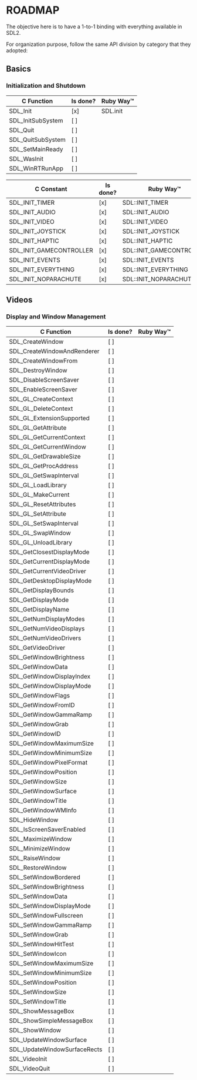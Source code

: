 # ROADMAP

The objective here is to have a 1-to-1 binding with everything available in SDL2.

For organization purpose, follow the same API division by category that they adopted:

## Basics

### Initialization and Shutdown

C Function        | Is done? | Ruby Way™
------------------| -------- | --------
SDL_Init          | [x]      | SDL.init
SDL_InitSubSystem | [ ]      |
SDL_Quit          | [ ]      |
SDL_QuitSubSystem | [ ]      |
SDL_SetMainReady  | [ ]      |
SDL_WasInit       | [ ]      |
SDL_WinRTRunApp   | [ ]      |

C Constant              | Is done? | Ruby Way™
------------------------| -------- | --------
SDL_INIT_TIMER          | [x]      | SDL::INIT_TIMER
SDL_INIT_AUDIO          | [x]      | SDL::INIT_AUDIO
SDL_INIT_VIDEO          | [x]      | SDL::INIT_VIDEO
SDL_INIT_JOYSTICK       | [x]      | SDL::INIT_JOYSTICK
SDL_INIT_HAPTIC         | [x]      | SDL::INIT_HAPTIC
SDL_INIT_GAMECONTROLLER | [x]      | SDL::INIT_GAMECONTROLLER
SDL_INIT_EVENTS         | [x]      | SDL::INIT_EVENTS
SDL_INIT_EVERYTHING     | [x]      | SDL::INIT_EVERYTHING
SDL_INIT_NOPARACHUTE    | [x]      | SDL::INIT_NOPARACHUTE

## Videos

### Display and Window Management

C Function                  | Is done? | Ruby Way™
----------------------------| -------- | --------
SDL_CreateWindow            | [ ]      |
SDL_CreateWindowAndRenderer | [ ]      |
SDL_CreateWindowFrom        | [ ]      |
SDL_DestroyWindow           | [ ]      |
SDL_DisableScreenSaver      | [ ]      |
SDL_EnableScreenSaver       | [ ]      |
SDL_GL_CreateContext        | [ ]      |
SDL_GL_DeleteContext        | [ ]      |
SDL_GL_ExtensionSupported   | [ ]      |
SDL_GL_GetAttribute         | [ ]      |
SDL_GL_GetCurrentContext    | [ ]      |
SDL_GL_GetCurrentWindow     | [ ]      |
SDL_GL_GetDrawableSize      | [ ]      |
SDL_GL_GetProcAddress       | [ ]      |
SDL_GL_GetSwapInterval      | [ ]      |
SDL_GL_LoadLibrary          | [ ]      |
SDL_GL_MakeCurrent          | [ ]      |
SDL_GL_ResetAttributes      | [ ]      |
SDL_GL_SetAttribute         | [ ]      |
SDL_GL_SetSwapInterval      | [ ]      |
SDL_GL_SwapWindow           | [ ]      |
SDL_GL_UnloadLibrary        | [ ]      |
SDL_GetClosestDisplayMode   | [ ]      |
SDL_GetCurrentDisplayMode   | [ ]      |
SDL_GetCurrentVideoDriver   | [ ]      |
SDL_GetDesktopDisplayMode   | [ ]      |
SDL_GetDisplayBounds        | [ ]      |
SDL_GetDisplayMode          | [ ]      |
SDL_GetDisplayName          | [ ]      |
SDL_GetNumDisplayModes      | [ ]      |
SDL_GetNumVideoDisplays     | [ ]      |
SDL_GetNumVideoDrivers      | [ ]      |
SDL_GetVideoDriver          | [ ]      |
SDL_GetWindowBrightness     | [ ]      |
SDL_GetWindowData           | [ ]      |
SDL_GetWindowDisplayIndex   | [ ]      |
SDL_GetWindowDisplayMode    | [ ]      |
SDL_GetWindowFlags          | [ ]      |
SDL_GetWindowFromID         | [ ]      |
SDL_GetWindowGammaRamp      | [ ]      |
SDL_GetWindowGrab           | [ ]      |
SDL_GetWindowID             | [ ]      |
SDL_GetWindowMaximumSize    | [ ]      |
SDL_GetWindowMinimumSize    | [ ]      |
SDL_GetWindowPixelFormat    | [ ]      |
SDL_GetWindowPosition       | [ ]      |
SDL_GetWindowSize           | [ ]      |
SDL_GetWindowSurface        | [ ]      |
SDL_GetWindowTitle          | [ ]      |
SDL_GetWindowWMInfo         | [ ]      |
SDL_HideWindow              | [ ]      |
SDL_IsScreenSaverEnabled    | [ ]      |
SDL_MaximizeWindow          | [ ]      |
SDL_MinimizeWindow          | [ ]      |
SDL_RaiseWindow             | [ ]      |
SDL_RestoreWindow           | [ ]      |
SDL_SetWindowBordered       | [ ]      |
SDL_SetWindowBrightness     | [ ]      |
SDL_SetWindowData           | [ ]      |
SDL_SetWindowDisplayMode    | [ ]      |
SDL_SetWindowFullscreen     | [ ]      |
SDL_SetWindowGammaRamp      | [ ]      |
SDL_SetWindowGrab           | [ ]      |
SDL_SetWindowHitTest        | [ ]      |
SDL_SetWindowIcon           | [ ]      |
SDL_SetWindowMaximumSize    | [ ]      |
SDL_SetWindowMinimumSize    | [ ]      |
SDL_SetWindowPosition       | [ ]      |
SDL_SetWindowSize           | [ ]      |
SDL_SetWindowTitle          | [ ]      |
SDL_ShowMessageBox          | [ ]      |
SDL_ShowSimpleMessageBox    | [ ]      |
SDL_ShowWindow              | [ ]      |
SDL_UpdateWindowSurface     | [ ]      |
SDL_UpdateWindowSurfaceRects| [ ]      |
SDL_VideoInit               | [ ]      |
SDL_VideoQuit               | [ ]      |


